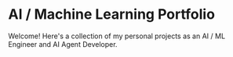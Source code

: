 # AI / Machine Learning Portfolio
Welcome! Here's a collection of my personal projects as an AI / ML Engineer and AI Agent Developer. 

